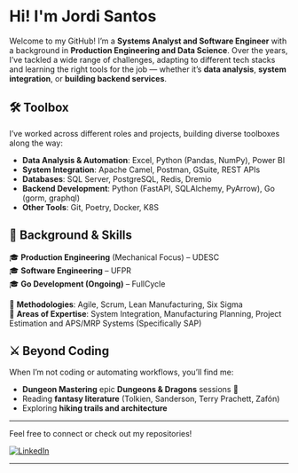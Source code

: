 # Hi! I'm Jordi Santos

Welcome to my GitHub! I’m a **Systems Analyst and Software Engineer** with a background in **Production Engineering and Data Science**. Over the years, I’ve tackled a wide range of challenges, adapting to different tech stacks and learning the right tools for the job — whether it’s **data analysis**, **system integration**, or **building backend services**.

## 🛠️ Toolbox  
I’ve worked across different roles and projects, building diverse toolboxes along the way:  

- **Data Analysis & Automation**: Excel, Python (Pandas, NumPy), Power BI  
- **System Integration**: Apache Camel, Postman, GSuite, REST APIs  
- **Databases**: SQL Server, PostgreSQL, Redis, Dremio  
- **Backend Development**: Python (FastAPI, SQLAlchemy, PyArrow), Go (gorm, graphql)
- **Other Tools**: Git, Poetry, Docker, K8S  

## 📜 Background & Skills  
🎓 **Production Engineering** (Mechanical Focus) – UDESC  
🎓 **Software Engineering** – UFPR  
🎓 **Go Development (Ongoing)** – FullCycle  

🔹 **Methodologies**: Agile, Scrum, Lean Manufacturing, Six Sigma  
🔹 **Areas of Expertise**: System Integration, Manufacturing Planning, Project Estimation and APS/MRP Systems (Specifically SAP)

## ⚔️ Beyond Coding  
When I’m not coding or automating workflows, you’ll find me:  
- **Dungeon Mastering** epic **Dungeons & Dragons** sessions 🎲  
- Reading **fantasy literature** (Tolkien, Sanderson, Terry Prachett, Zafón)
- Exploring **hiking trails and architecture**

---

Feel free to connect or check out my repositories!

[![LinkedIn](https://img.shields.io/badge/LinkedIn-0077B5?style=for-the-badge&logo=linkedin&logoColor=white)](https://www.linkedin.com/in/jordi-w-santos/)

---
